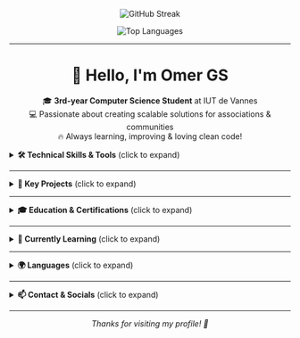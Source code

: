 <p align="center">
  <img src="https://github-readme-streak-stats.herokuapp.com/?user=OmerGS&theme=dark&hide_border=true" alt="GitHub Streak" />
</p>

<p align="center">
  <img src="https://github-readme-stats.vercel.app/api/top-langs/?username=OmerGS&theme=dark&show_icons=true&hide_border=true&layout=compact" alt="Top Languages" />
</p>

---

<h1 align="center">👋 Hello, I'm <b>Omer GS</b></h1>

<p align="center">
  🎓 <b>3rd-year Computer Science Student</b> at IUT de Vannes<br/>
  💻 Passionate about creating scalable solutions for associations & communities<br/>
  🔥 Always learning, improving & loving clean code!
</p>

<details>
<summary><strong>🛠️ Technical Skills & Tools</strong> (click to expand)</summary>

### Front-End  
<p>
  <img src="https://cdn.jsdelivr.net/gh/devicons/devicon/icons/html5/html5-original.svg" width="28" height="28" alt="HTML5" />
  <img src="https://cdn.jsdelivr.net/gh/devicons/devicon/icons/css3/css3-original.svg" width="28" height="28" alt="CSS3" />
  <img src="https://cdn.jsdelivr.net/gh/devicons/devicon/icons/react/react-original.svg" width="28" height="28" alt="ReactJS" />
  <img src="https://cdn.jsdelivr.net/gh/devicons/devicon/icons/react/react-original.svg" width="28" height="28" alt="React Native" />
</p>

### Back-End  
<p>
  <img src="https://cdn.jsdelivr.net/gh/devicons/devicon/icons/java/java-original.svg" width="28" height="28" alt="Java" />
  <img src="https://cdn.jsdelivr.net/gh/devicons/devicon/icons/python/python-original.svg" width="28" height="28" alt="Python" />
  <img src="https://cdn.jsdelivr.net/gh/devicons/devicon/icons/nodejs/nodejs-original.svg" width="28" height="28" alt="Node.js" />
  <img src="https://cdn.jsdelivr.net/gh/devicons/devicon/icons/typescript/typescript-original.svg" width="28" height="28" alt="TypeScript" />
  <img src="https://cdn.jsdelivr.net/gh/devicons/devicon/icons/csharp/csharp-original.svg" width="28" height="28" alt="C#" />
</p>

### Tools & Databases  
<p>
  <img src="https://cdn.jsdelivr.net/gh/devicons/devicon/icons/docker/docker-original.svg" width="28" height="28" alt="Docker" />
  <img src="https://cdn.jsdelivr.net/gh/devicons/devicon/icons/git/git-original.svg" width="28" height="28" alt="Git" />
  <img src="https://cdn.jsdelivr.net/gh/devicons/devicon/icons/mysql/mysql-original.svg" width="28" height="28" alt="MySQL" />
  <img src="https://play-lh.googleusercontent.com/algsmuhitlyCU_Yy3IU7-7KYIhCBwx5UJG4Bln-hygBjjlUVCiGo1y8W5JNqYm9WW3s" width="28" height="28" alt="Expo Go" />
</p>

</details>

---

<details>
<summary><strong>🚀 Key Projects</strong> (click to expand)</summary>

- **MathsALaMaison**  
  React Native + ReactJS app for an educational association, developed by a team of 4 students.  
  I served as Scrum Master, coordinating the project and ensuring agile practices.  
  The app is used by real users and benefits from their feedback.

- **Association Management Platform**  
  Multi-association platform managing members, payments & notifications. Starting at 260 users, scaling to 2,500–5,000 users.

- **SAE Commune Bretonne**  
  Data analysis app on Brittany communes' attractiveness (housing prices, transport, culture budgets).

_Explore my GitHub repos for demos & source code!_  
</details>

---

<details>
<summary><strong>🎓 Education & Certifications</strong> (click to expand)</summary>

- **DUT Informatique** — IUT de Vannes (Graduated 2025)  
</details>

---

<details>
<summary><strong>🧠 Currently Learning</strong> (click to expand)</summary>

- Advanced TypeScript patterns  
- Scalable backend architecture with Node.js & Docker  
- Testing & CI/CD pipelines  
</details>

---

<details>
<summary><strong>🌍 Languages</strong> (click to expand)</summary>


- Native Turkish  
- Native French  
- Professional English  
</details>

---

<details>
<summary><strong>📫 Contact & Socials</strong> (click to expand)</summary>

<p align="center">
  <a href="https://www.linkedin.com/in/gunes-omer" target="_blank" rel="noopener noreferrer">
    <img src="https://img.shields.io/badge/LinkedIn-0077B5?style=for-the-badge&logo=linkedin&logoColor=white" alt="LinkedIn" />
  </a>
  <a href="https://github.com/OmerGS" target="_blank" rel="noopener noreferrer">
    <img src="https://img.shields.io/badge/GitHub-181717?style=for-the-badge&logo=github&logoColor=white" alt="GitHub" />
  </a>
</p>
</details>

---

<p align="center" style="font-style: italic;">Thanks for visiting my profile! 🚀</p>
